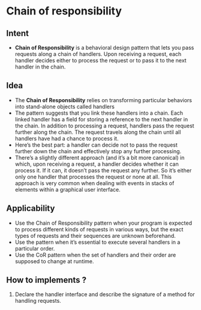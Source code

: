 # Chain of responsibility
## Intent
- **Chain of Responsibility** is a behavioral design pattern that lets you pass requests along a chain of handlers. Upon receiving a request, each handler decides either to process the request or to pass it to the next handler in the chain.
## Idea
- The **Chain of Responsibility** relies on transforming particular behaviors into stand-alone objects called handlers
- The pattern suggests that you link these handlers into a chain. Each linked handler has a field for storing a reference to the next handler in the chain. In addition to processing a request, handlers pass the request further along the chain. The request travels along the chain until all handlers have had a chance to process it.
- Here’s the best part: a handler can decide not to pass the request further down the chain and effectively stop any further processing.
- There’s a slightly different approach (and it’s a bit more canonical) in which, upon receiving a request, a handler decides whether it can process it. If it can, it doesn’t pass the request any further. So it’s either only one handler that processes the request or none at all. This approach is very common when dealing with events in stacks of elements within a graphical user interface.
## Applicability
- Use the Chain of Responsibility pattern when your program is expected to process different kinds of requests in various ways, but the exact types of requests and their sequences are unknown beforehand.
- Use the pattern when it’s essential to execute several handlers in a particular order.
- Use the CoR pattern when the set of handlers and their order are supposed to change at runtime.
## How to implements ?
1. Declare the handler interface and describe the signature of a method for handling requests.